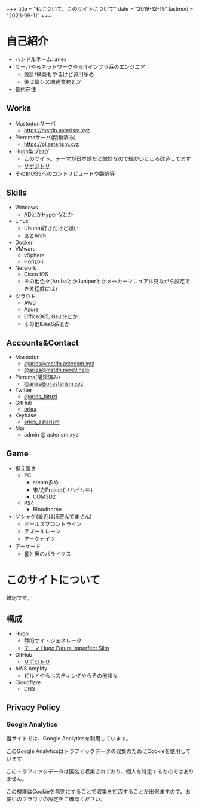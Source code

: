 +++
title = "私について、このサイトについて"
date = "2019-12-19"
lastmod = "2023-09-11"
+++

# 自己紹介

- ハンドルネーム: aries
- サーバやらネットワークやらITインフラ系のエンジニア
  - 設計/構築もやるけど運用多め
  - 後は情シス関連業務とか
- 都内在住


## Works

- Mastodonサーバ
  - https://mstdn.asterism.xyz
- Pleromaサーバ(閉鎖済み)
  - https://pl.asterism.xyz
- Hugo製ブログ
  - このサイト。テーマが日本語だと微妙なので細かいところ改造してます
  - [リポジトリ](https://github.com/orlea/blog.asterism.xyz)
- その他OSSへのコントリビュートや翻訳等


## Skills

- Windows
  - ADとかHyper-Vとか
- Linux
  - Ubuntu好きだけど嫌い
  - あとArch
- Docker
- VMware
  - vSphere
  - Horizon
- Network
  - Cisco IOS
  - その他色々(ArubaとかJuniperとかメーカーマニュアル見ながら設定できる程度には)
- クラウド
  - AWS
  - Azure
  - Office365, Gsuiteとか
  - その他IDaaS系とか


## Accounts&Contact

- Mastodon
  - [@aries@mstdn.asterism.xyz](https://mstdn.asterism.xyz/@aries)
  - [@aries@mstdn.nere9.help](https://mstdn.nere9.help/@aries)
- Pleroma(閉鎖済み)
  - [@aries@pl.asterism.xyz](https://pl.asterism.xyz/aries)
- Twitter
  - [@aries_hituzi](https://twitter.com/aries_hituzi)
- GitHub
  - [orlea](https://github.com/orlea)
- Keybase
  - [aries_asterism](https://keybase.io/aries_asterism)
- Mail
  - admin @ asterism.xyz


## Game

- 据え置き
  - PC
    - steam多め
    - 東/方Project(リハビリ中)
    - COM3D2
  - PS4
    - Bloodborne
- ソシャゲ(最近ほぼ遊んでません)
  - ドールズフロントライン
  - アズールレーン
  - アークナイツ
- アーケード
  - 星と翼のパラドクス


# このサイトについて

雑記です。

## 構成

- Hugo
  - 静的サイトジェネレータ
  - [テーマ Hugo Future Imperfect Slim](https://github.com/pacollins/hugo-future-imperfect-slim)
- GitHub
  - [リポジトリ](https://github.com/orlea/blog.asterism.xyz)
- AWS Amplify
  - ビルドやらホスティングやらその他諸々
- Cloudflare
  - DNS


## Privacy Policy

### Google Analytics

当サイトでは、Google Analyticsを利用しています。

このGoogle Analyticsはトラフィックデータの収集のためにCookieを使用しています。

このトラフィックデータは匿名で収集されており、個人を特定するものではありません。

この機能はCookieを無効にすることで収集を拒否することが出来ますので、お使いのブラウザの設定をご確認ください。

